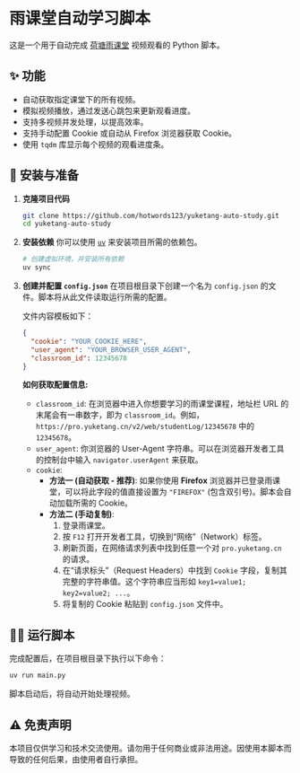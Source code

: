 # 雨课堂自动学习脚本

这是一个用于自动完成 [荷塘雨课堂](https://pro.yuketang.cn/) 视频观看的 Python 脚本。

## ✨ 功能

- 自动获取指定课堂下的所有视频。
- 模拟视频播放，通过发送心跳包来更新观看进度。
- 支持多视频并发处理，以提高效率。
- 支持手动配置 Cookie 或自动从 Firefox 浏览器获取 Cookie。
- 使用 `tqdm` 库显示每个视频的观看进度条。

## 🚀 安装与准备

1.  **克隆项目代码**
    ```bash
    git clone https://github.com/hotwords123/yuketang-auto-study.git
    cd yuketang-auto-study
    ```

2.  **安装依赖**
    你可以使用 [`uv`](https://docs.astral.sh/uv/getting-started/installation/) 来安装项目所需的依赖包。

    ```bash
    # 创建虚拟环境，并安装所有依赖
    uv sync
    ```

3.  **创建并配置 `config.json`**
    在项目根目录下创建一个名为 `config.json` 的文件。脚本将从此文件读取运行所需的配置。

    文件内容模板如下：
    ```json
    {
      "cookie": "YOUR_COOKIE_HERE",
      "user_agent": "YOUR_BROWSER_USER_AGENT",
      "classroom_id": 12345678
    }
    ```

    **如何获取配置信息:**
    - `classroom_id`: 在浏览器中进入你想要学习的雨课堂课程，地址栏 URL 的末尾会有一串数字，即为 `classroom_id`。例如，`https://pro.yuketang.cn/v2/web/studentLog/12345678` 中的 `12345678`。
    - `user_agent`: 你浏览器的 User-Agent 字符串。可以在浏览器开发者工具的控制台中输入 `navigator.userAgent` 来获取。
    - `cookie`:
        - **方法一 (自动获取 - 推荐)**: 如果你使用 **Firefox** 浏览器并已登录雨课堂，可以将此字段的值直接设置为 `"FIREFOX"` (包含双引号)。脚本会自动加载所需的 Cookie。
        - **方法二 (手动复制)**:
            1. 登录雨课堂。
            2. 按 `F12` 打开开发者工具，切换到“网络”（Network）标签。
            3. 刷新页面，在网络请求列表中找到任意一个对 `pro.yuketang.cn` 的请求。
            4. 在“请求标头”（Request Headers）中找到 `Cookie` 字段，复制其完整的字符串值。这个字符串应当形如 `key1=value1; key2=value2; ...`。
            5. 将复制的 Cookie 粘贴到 `config.json` 文件中。

## 🏃‍♂️ 运行脚本

完成配置后，在项目根目录下执行以下命令：

```bash
uv run main.py
```

脚本启动后，将自动开始处理视频。

## ⚠️ 免责声明

本项目仅供学习和技术交流使用。请勿用于任何商业或非法用途。因使用本脚本而导致的任何后果，由使用者自行承担。
